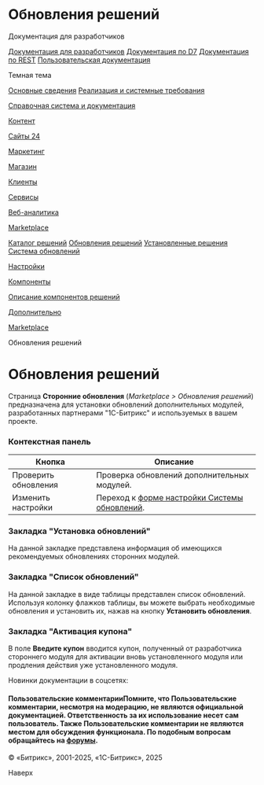 # Обновления решений

Документация для разработчиков

[Документация для разработчиков](https://dev.1c-bitrix.ru/api_help/)
[Документация по D7](https://dev.1c-bitrix.ru/api_d7/)
[Документация по REST](https://dev.1c-bitrix.ru/rest_help/)
[Пользовательская документация](https://dev.1c-bitrix.ru/user_help/)

Темная тема

[Основные сведения](/user_help/index.php)
[Реализация и системные требования](/user_help/reqintro.php)

[Справочная система и документация](/user_help/help/index.php)

[Контент](/user_help/content/index.php)

[Сайты 24](/user_help/sites24/index.php)

[Маркетинг](/user_help/marketing/index.php)

[Магазин](/user_help/store/index.php)

[Клиенты](/user_help/clients/index.php)

[Сервисы](/user_help/service/index.php)

[Веб-аналитика](/user_help/statistic/index.php)

[Marketplace](/user_help/marketplace/index.php)

[Каталог решений](/user_help/marketplace/update_system_market.php)
[Обновления решений](/user_help/marketplace/update_system_partner.php)
[Установленные решения](/user_help/marketplace/sysupdate_log.php)
[Система обновлений](/user_help/marketplace/sysupdate.php)

[Настройки](/user_help/settings/index.php)

[Компоненты](/user_help/components/index.php)

[Описание компонентов решений](/user_help/description_decisions/index.php)

[Дополнительно](/user_help/additional/index.php)

[Marketplace](/user_help/marketplace/index.php)

Обновления решений

# Обновления решений

Cтраница **Сторонние обновления** (*Marketplace > Обновления решений*) предназначена для установки обновлений дополнительных модулей, разработанных партнерами "1С-Битрикс" и используемых в вашем проекте.

  

### Контекстная панель

| Кнопка | Описание |
| --- | --- |
| Проверить обновления | Проверка обновлений дополнительных модулей. |
| Изменить настройки | Переход к [форме настройки Системы обновлений](/user_help/settings/settings/settings.php#update). |

  

### Закладка "Установка обновлений"

На данной закладке представлена информация об имеющихся рекомендуемых обновлениях сторонних модулей.

  

### Закладка "Список обновлений"

На данной закладке в виде таблицы представлен список обновлений. Используя колонку флажков таблицы, вы можете выбрать необходимые обновления и установить их, нажав на кнопку **Установить обновления**.

  

### Закладка "Активация купона"

В поле **Введите купон** вводится купон, полученный от разработчика стороннего модуля для активации вновь установленного модуля или продления действия уже установленного модуля.

Новинки документации в соцсетях:

#### Пользовательские комментарииПомните, что Пользовательские комментарии, несмотря на модерацию, не являются официальной документацией. Ответственность за их использование несет сам пользователь. Также Пользовательские комментарии не являются местом для обсуждения функционала. По подобным вопросам обращайтесь на [форумы](http://dev.1c-bitrix.ru/community/forums/group1/).

© «Битрикс», 2001-2025, «1С-Битрикс», 2025

Наверх